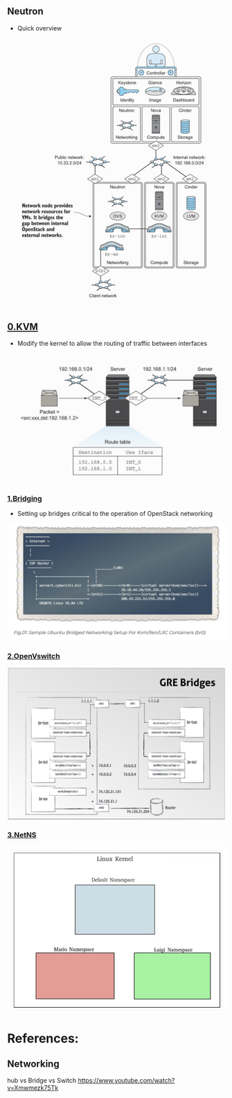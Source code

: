 ## Neutron 

* Quick overview

![alt tag](./NEUTRON.png)

## [0.KVM](./0.KVM)

* Modify the kernel to allow the routing of traffic between interfaces

![alt tag](./0.KVM/ROUTE.png)

### [1.Bridging](./1.Bridging)

* Setting up bridges critical to the operation of OpenStack networking

![alt tag](./1.Bridging/ISP.png)

### [2.OpenVswitch](./2.Open-vSwitch)

![alt tag](./2.Open-vSwitch/OVS.png)


### [3.NetNS](./3.NetNS)

![alt tag](./3.NetNS/namespace_level2.png)

# References:

## Networking

hub vs Bridge vs Switch
https://www.youtube.com/watch?v=Xmwmezk75Tk


